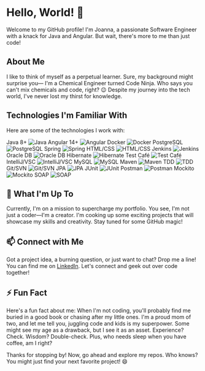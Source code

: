 # Hello, World! 👋

Welcome to my GitHub profile! I'm Joanna, a passionate Software Engineer with a knack for Java and Angular. But wait, there's more to me than just code!

## About Me

I like to think of myself as a perpetual learner. Sure, my background might surprise you— I'm a Chemical Engineer turned Code Ninja. Who says you can't mix chemicals and code, right? 😉 Despite my journey into the tech world, I've never lost my thirst for knowledge.

## Technologies I'm Familiar With

Here are some of the technologies I work with:

Java 8+ ![Java](https://img.icons8.com/color/48/000000/java-coffee-cup-logo.png)
Angular 14+ ![Angular](https://img.icons8.com/color/48/000000/angularjs.png)
Docker ![Docker](https://img.icons8.com/color/48/000000/docker.png)
PostgreSQL ![PostgreSQL](https://img.icons8.com/color/48/000000/postgreesql.png)
Spring ![Spring](https://img.icons8.com/color/48/000000/spring-logo.png)
HTML/CSS ![HTML/CSS](https://img.icons8.com/color/48/000000/html-5.png)
Jenkins ![Jenkins](https://img.icons8.com/color/48/000000/jenkins.png)
Oracle DB ![Oracle DB](https://img.icons8.com/color/48/000000/oracle-logo.png)
Hibernate ![Hibernate](https://img.icons8.com/color/48/000000/hibernate.png)
Test Café ![Test Café](https://img.icons8.com/color/48/000000/cafe.png)
IntelliJ/VSC ![IntelliJ/VSC](https://img.icons8.com/color/48/000000/idea.png)
MySQL ![MySQL](https://img.icons8.com/color/48/000000/mysql-logo.png)
Maven ![Maven](https://img.icons8.com/color/48/000000/maven.png)
TDD ![TDD](https://img.icons8.com/ios/50/000000/checklist.png)
Git/SVN ![Git/SVN](https://img.icons8.com/color/48/000000/git.png)
JPA ![JPA](https://img.icons8.com/color/48/000000/database.png)
JUnit ![JUnit](https://img.icons8.com/ios/50/000000/checklist.png)
Postman ![Postman](https://img.icons8.com/color/48/000000/postman-api.png)
Mockito ![Mockito](https://img.icons8.com/dusk/64/000000/mockup.png)
SOAP ![SOAP](https://img.icons8.com/color/48/000000/soap.png)


## 🔭 What I'm Up To

Currently, I'm on a mission to supercharge my portfolio. You see, I'm not just a coder—I'm a creator. I'm cooking up some exciting projects that will showcase my skills and creativity. Stay tuned for some GitHub magic!

## 📫 Connect with Me

Got a project idea, a burning question, or just want to chat? Drop me a line! You can find me on [LinkedIn](https://www.linkedin.com/in/jsoko%C5%82owska/). Let's connect and geek out over code together!

## ⚡ Fun Fact

Here's a fun fact about me: When I'm not coding, you'll probably find me buried in a good book or chasing after my little ones. I'm a proud mom of two, and let me tell you, juggling code and kids is my superpower. Some might see my age as a drawback, but I see it as an asset. Experience? Check. Wisdom? Double-check. Plus, who needs sleep when you have coffee, am I right?

Thanks for stopping by! Now, go ahead and explore my repos. Who knows? You might just find your next favorite project! 😄
